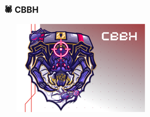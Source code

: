 # 🕷️ CBBH

<figure><img src="../.gitbook/assets/image (1) (1).png" alt=""><figcaption></figcaption></figure>

